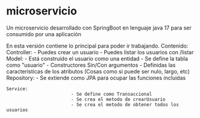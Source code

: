 # microservicio
Un microservicio desarrollado con SpringBoot en lenguaje java 17 para ser consumido por una aplicación

En esta versión contiene lo principal para poder ir trabajando.
Contenido:
 Controller:
              - Puedes crear un usuario 
              - Puedes listar los usuarios con /listar
      Model:
              - Está construido el usuario como una entidad
              - Se define la tabla como "usuario"
              - Constructores Sin/Con argumentos
              - Definidas las caracteristicas de los atributos (Cosas como si puede ser nulo, largo, etc)
Repository:
							- Se extiende como JPA para ocupar las funciones incluidas

	Service:
 							- Se define como Transaccional 
							- Se crea el metodo de crearUsuario 
			 				- Se crea el metodo de obtener todos los usuarios
